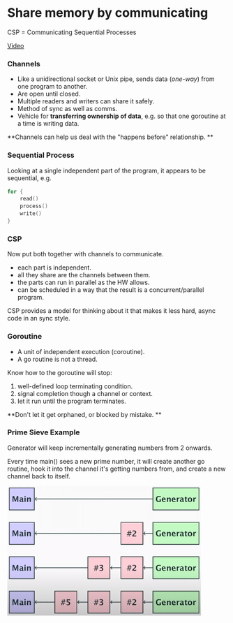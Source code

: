 # Share memory by communicating

CSP = Communicating Sequential Processes

[Video](https://www.youtube.com/watch?v=zJd7Dvg3XCk&list=PLoILbKo9rG3skRCj37Kn5Zj803hhiuRK6&index=23)

### Channels
- Like a unidirectional socket or Unix pipe, sends data (*one-way*) from one program to another.
- Are open until closed.
- Multiple readers and writers can share it safely.
- Method of sync as well as comms.
- Vehicle for **transferring ownership of data**, e.g. so that one goroutine at a time is writing data.

**Channels can help us deal with the "happens before" relationship.
**

### Sequential Process

Looking at a single independent part of the program, it appears to be sequential, e.g.
```go
for {
    read()
    process()
    write()
}
```

### CSP
Now put both together with channels to communicate.
- each part is independent.
- all they share are the channels between them.
- the parts can run in parallel as the HW allows.
- can be scheduled in a way that the result is a concurrent/parallel program.

CSP provides a model for thinking about it that makes it less hard, async code in an sync style.

### Goroutine
- A unit of independent execution (coroutine).
- A go routine is not a thread.

Know how to the goroutine will stop:
1. well-defined loop terminating condition.
2. signal completion though a channel or context.
3. let it run until the program terminates.

**Don't let it get orphaned, or blocked by mistake.
**

### Prime Sieve Example

Generator will keep incrementally generating numbers from 2 onwards.

Every time main() sees a new prime number, it will create another go routine, hook it into the channel it's getting numbers from, and create a new channel back to itself.

![Alt text](images/image.png)